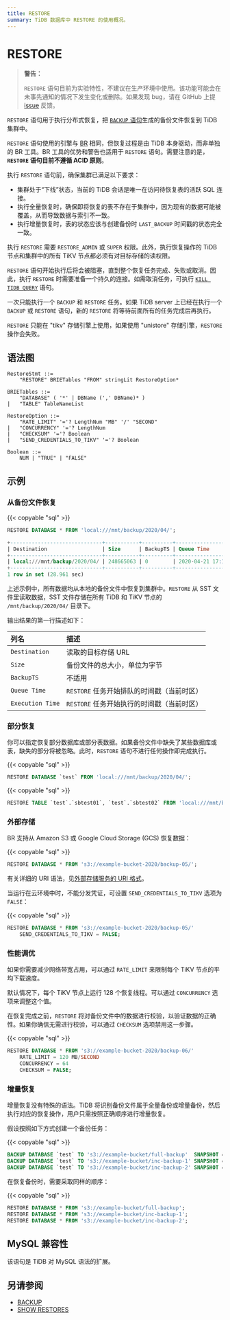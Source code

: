 ```yaml
---
title: RESTORE
summary: TiDB 数据库中 RESTORE 的使用概况。
---
```


# RESTORE

> **警告：**
>
> `RESTORE` 语句目前为实验特性，不建议在生产环境中使用。该功能可能会在未事先通知的情况下发生变化或删除。如果发现 bug，请在 GitHub 上提 [issue](https://github.com/pingcap/tidb/issues) 反馈。

`RESTORE` 语句用于执行分布式恢复，把 [`BACKUP` 语句](/sql-statements/sql-statement-backup.md)生成的备份文件恢复到 TiDB 集群中。

`RESTORE` 语句使用的引擎与 [BR](/br/backup-and-restore-overview.md) 相同，但恢复过程是由 TiDB 本身驱动，而非单独的 BR 工具。BR 工具的优势和警告也适用于 `RESTORE` 语句。需要注意的是，**`RESTORE` 语句目前不遵循 ACID 原则**。

执行 `RESTORE` 语句前，确保集群已满足以下要求：

* 集群处于“下线”状态，当前的 TiDB 会话是唯一在访问待恢复表的活跃 SQL 连接。
* 执行全量恢复时，确保即将恢复的表不存在于集群中，因为现有的数据可能被覆盖，从而导致数据与索引不一致。
* 执行增量恢复时，表的状态应该与创建备份时 `LAST_BACKUP` 时间戳的状态完全一致。

执行 `RESTORE` 需要 `RESTORE_ADMIN` 或 `SUPER` 权限。此外，执行恢复操作的 TiDB 节点和集群中的所有 TiKV 节点都必须有对目标存储的读权限。

`RESTORE` 语句开始执行后将会被阻塞，直到整个恢复任务完成、失败或取消。因此，执行 `RESTORE` 时需要准备一个持久的连接。如需取消任务，可执行 [`KILL TIDB QUERY`](/sql-statements/sql-statement-kill.md) 语句。

一次只能执行一个 `BACKUP` 和 `RESTORE` 任务。如果 TiDB server 上已经在执行一个 `BACKUP` 或 `RESTORE` 语句，新的 `RESTORE` 将等待前面所有的任务完成后再执行。

`RESTORE` 只能在 "tikv" 存储引擎上使用，如果使用 "unistore" 存储引擎，`RESTORE` 操作会失败。

## 语法图

```ebnf+diagram
RestoreStmt ::=
    "RESTORE" BRIETables "FROM" stringLit RestoreOption*

BRIETables ::=
    "DATABASE" ( '*' | DBName (',' DBName)* )
|   "TABLE" TableNameList

RestoreOption ::=
    "RATE_LIMIT" '='? LengthNum "MB" '/' "SECOND"
|   "CONCURRENCY" '='? LengthNum
|   "CHECKSUM" '='? Boolean
|   "SEND_CREDENTIALS_TO_TIKV" '='? Boolean

Boolean ::=
    NUM | "TRUE" | "FALSE"
```

## 示例

### 从备份文件恢复

{{< copyable "sql" >}}

```sql
RESTORE DATABASE * FROM 'local:///mnt/backup/2020/04/';
```

```sql
+------------------------------+-----------+----------+---------------------+---------------------+
| Destination                  | Size      | BackupTS | Queue Time          | Execution Time      |
+------------------------------+-----------+----------+---------------------+---------------------+
| local:///mnt/backup/2020/04/ | 248665063 | 0        | 2020-04-21 17:16:55 | 2020-04-21 17:16:55 |
+------------------------------+-----------+----------+---------------------+---------------------+
1 row in set (28.961 sec)
```

上述示例中，所有数据均从本地的备份文件中恢复到集群中。`RESTORE` 从 SST 文件里读取数据，SST 文件存储在所有 TiDB 和 TiKV 节点的 `/mnt/backup/2020/04/` 目录下。

输出结果的第一行描述如下：

| 列名 | 描述 |
| :-------- | :--------- |
| `Destination` | 读取的目标存储 URL |
| `Size` |  备份文件的总大小，单位为字节 |
| `BackupTS` | 不适用 |
| `Queue Time` | `RESTORE` 任务开始排队的时间戳（当前时区） |
| `Execution Time` | `RESTORE` 任务开始执行的时间戳（当前时区） |

### 部分恢复

你可以指定恢复部分数据库或部分表数据。如果备份文件中缺失了某些数据库或表，缺失的部分将被忽略。此时，`RESTORE` 语句不进行任何操作即完成执行。

{{< copyable "sql" >}}

```sql
RESTORE DATABASE `test` FROM 'local:///mnt/backup/2020/04/';
```

{{< copyable "sql" >}}

```sql
RESTORE TABLE `test`.`sbtest01`, `test`.`sbtest02` FROM 'local:///mnt/backup/2020/04/';
```

### 外部存储

BR 支持从 Amazon S3 或 Google Cloud Storage (GCS) 恢复数据：

{{< copyable "sql" >}}

```sql
RESTORE DATABASE * FROM 's3://example-bucket-2020/backup-05/';
```

有关详细的 URI 语法，见[外部存储服务的 URI 格式](/external-storage-uri.md)。

当运行在云环境中时，不能分发凭证，可设置 `SEND_CREDENTIALS_TO_TIKV` 选项为 `FALSE`：

{{< copyable "sql" >}}

```sql
RESTORE DATABASE * FROM 's3://example-bucket-2020/backup-05/'
    SEND_CREDENTIALS_TO_TIKV = FALSE;
```

### 性能调优

如果你需要减少网络带宽占用，可以通过 `RATE_LIMIT` 来限制每个 TiKV 节点的平均下载速度。

默认情况下，每个 TiKV 节点上运行 128 个恢复线程。可以通过 `CONCURRENCY` 选项来调整这个值。

在恢复完成之前，`RESTORE` 将对备份文件中的数据进行校验，以验证数据的正确性。如果你确信无需进行校验，可以通过 `CHECKSUM` 选项禁用这一步骤。

{{< copyable "sql" >}}

```sql
RESTORE DATABASE * FROM 's3://example-bucket-2020/backup-06/'
    RATE_LIMIT = 120 MB/SECOND
    CONCURRENCY = 64
    CHECKSUM = FALSE;
```

### 增量恢复

增量恢复没有特殊的语法。TiDB 将识别备份文件属于全量备份或增量备份，然后执行对应的恢复操作，用户只需按照正确顺序进行增量恢复。

假设按照如下方式创建一个备份任务：

{{< copyable "sql" >}}

```sql
BACKUP DATABASE `test` TO 's3://example-bucket/full-backup'  SNAPSHOT = 413612900352000;
BACKUP DATABASE `test` TO 's3://example-bucket/inc-backup-1' SNAPSHOT = 414971854848000 LAST_BACKUP = 413612900352000;
BACKUP DATABASE `test` TO 's3://example-bucket/inc-backup-2' SNAPSHOT = 416353458585600 LAST_BACKUP = 414971854848000;
```

在恢复备份时，需要采取同样的顺序：

{{< copyable "sql" >}}

```sql
RESTORE DATABASE * FROM 's3://example-bucket/full-backup';
RESTORE DATABASE * FROM 's3://example-bucket/inc-backup-1';
RESTORE DATABASE * FROM 's3://example-bucket/inc-backup-2';
```

## MySQL 兼容性

该语句是 TiDB 对 MySQL 语法的扩展。

## 另请参阅

* [BACKUP](/sql-statements/sql-statement-backup.md)
* [SHOW RESTORES](/sql-statements/sql-statement-show-backups.md)
